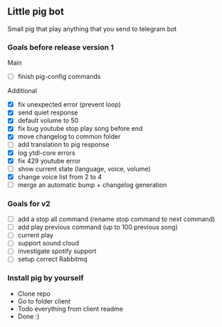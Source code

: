## Little pig bot
Small pig that play anything that you send to telegram bot

### Goals before release version 1
Main
- [ ] finish pig-config commands

Additional
- [X] fix unexpected error (prevent loop)
- [x] send quiet response
- [x] default volume to 50
- [x] fix bug youtube stop play song before end
- [x] move changelog to common folder
- [ ] add translation to pig response
- [x] log ytdl-core errors
- [x] fix 429 youtube error
- [ ] show current state (language, voice, volume)
- [x] change voice list from 2 to 4
- [ ] merge an automatic bump + changelog generation

### Goals for v2
- [ ] add a stop all command (rename stop command to next command)
- [ ] add play previous command (up to 100 previous song)
- [ ] current play
- [ ] support sound cloud
- [ ] investigate spotify support
- [ ] setup correct Rabbitmq

### Install pig by yourself
- Clone repo
- Go to folder client
- Todo everything from client readme
- Done :) 
